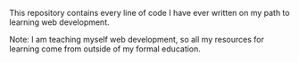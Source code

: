 This repository contains every line of code I have ever written on my path to learning web development.

Note: I am teaching myself web development, so all my resources for learning come from outside of my formal education.
